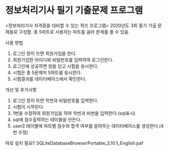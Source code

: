 # 정보처리기사 필기 기출문제 프로그램
<정보처리기사 자격증을 대비할 수 있는 퀴즈 프로그램>
2020년도 3회 필기 기출 문제들로 구성함.
총 5파트로 사용자는 파트를 골라 문제를 풀 수 있음.

사용 방법
1. 로그인 창이 뜨면 회원가입을 한다.
2. 회원가입한 아이디와 비밀번호를 입력하여 로그인한다.
3. 로그인에 성공하면 창을 닫고 시험을 응시한다.
4. 시험은 총 5문제씩 5파트를 응시한다.
5. 시험결과를 데이터베이스에서 확인한다.

개선 및 추가사항
1. 로그인 창이 뜨면 학번과 비밀번호를 입력한다.
2. 시험이 시작된다.
3. 1번을 수정하여 회원가입을 하여 학번과 비번을 입력한다.(sql표시)
4. sql에 점수출력하는 테이블을 만든다.
5. user2 테이블에 파트별 점수와 합격 여부를 알려주는 데이터베이스를 생성한다.(4번 수정)

따로 설치 필요!!
SQLiteDatabaseBrowserPortable_3.10.1_English.paf